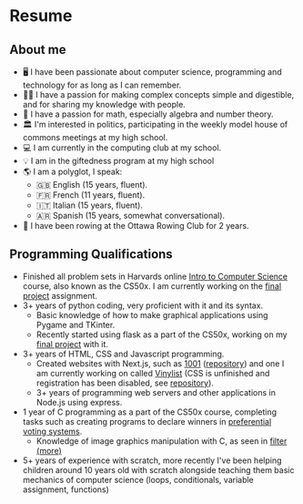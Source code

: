 # Resume

## About me
 - 🖥️ I have been passionate about computer science, programming and technology for as long as I can remember.
 - 👨‍🏫 I have a passion for making complex concepts simple and digestible, and for sharing my knowledge with people.
 - 🧮 I have a passion for math, especially algebra and number theory.
 - 🏛️ I'm interested in politics, participating in the weekly model house of commons meetings at my high school.
 - 💻 I am currently in the computing club at my school.
 - 💡 I am in the giftedness program at my high school
 - 🌎 I am a polyglot, I speak:
   - 🇬🇧 English (15 years, fluent).
   - 🇫🇷 French (11 years, fluent).
   - 🇮🇹 Italian (15 years, fluent).
   - 🇦🇷 Spanish (15 years, somewhat conversational).
 - 🚣 I have been rowing at the Ottawa Rowing Club for 2 years.


## Programming Qualifications
 - Finished all problem sets in Harvards online [Intro to Computer Science](https://pll.harvard.edu/course/cs50-introduction-computer-science?delta=0) course, also known as the CS50x. I am currently working on the [final project](https://github.com/AdrianoAla/cs50-final-project) assignment.
 - 3+ years of python coding, very proficient with it and its syntax.
    - Basic knowledge of how to make graphical applications using Pygame and TKinter.
    - Recently started using flask as a part of the CS50x, working on my [final project](https://github.com/AdrianoAla/cs50-final-project) with it.
 - 3+ years of HTML, CSS and Javascript programming.
    - Created websites with Next.js, such as [1001](https://adrianoalasia.com/) ([repository](https://github.com/AdrianoAla/1001-NextJS)) and one I am currently working on called [Vinylist](https://vinylist.vercel.app) (CSS is unfinished and registration has been disabled, see [repository](https://github.com/AdrianoAla/vinyl-collector)).
    - 3+ years of programming web servers and other applications in Node.js using express.
 - 1 year of C programming as a part of the CS50x course, completing tasks such as creating programs to declare winners in [preferential voting systems](tideman.c).
   - Knowledge of image graphics manipulation with C, as seen in [filter (more)](filter.c)
 - 5+ years of experience with scratch, more recently I've been helping children around 10 years old with scratch alongside teaching them basic mechanics of computer science (loops, conditionals, variable assignment, functions)
